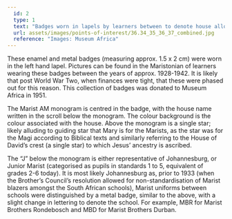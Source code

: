```yaml
---
  id: 2
  type: 1
  text: "Badges worn in lapels by learners between to denote house allocation, phased out during the early 1940s. "
  url: assets/images/points-of-interest/36.34_35_36_37_combined.jpg
  reference: "Images: Museum Africa"
---
```

These enamel and metal badges (measuring approx. 1.5 x 2 cm) were worn in the left hand lapel. Pictures can be found in the Maristonian of learners wearing these badges between the years of approx. 1928-1942\. It is likely that post World War Two, when finances were tight, that these were phased out for this reason. This collection of badges was donated to Museum Africa in 1951\.

The Marist AM monogram is centred in the badge, with the house name written in the scroll below the monogram. The colour background is the colour associated with the house. Above the monogram is a single star; likely alluding to guiding star that Mary is for the Marists, as the star was for the Magi according to Biblical texts and similarly referring to the House of David’s crest (a single star) to which Jesus’ ancestry is ascribed.

The “J” below the monogram is either representative of Johannesburg, or Junior Marist (categorised as pupils in standards 1 to 5, equivalent of grades 2-6 today). It is most likely Johannesburg as, prior to 1933 (when the Brother’s Council’s resolution allowed for non-standardisation of Marist blazers amongst the South African schools), Marist uniforms between schools were distinguished by a metal badge, similar to the above, with a slight change in lettering to denote the school. For example, MBR for Marist Brothers Rondebosch and MBD for Marist Brothers Durban.
        